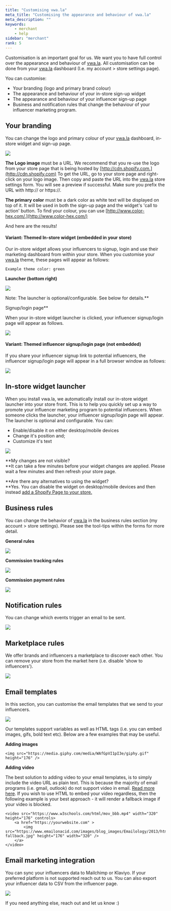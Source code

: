 ```yaml
---
title: "Customising vwa.la"
meta_title: "Customising the appearance and behaviour of vwa.la"
meta_description: ""
keywords:
    - merchant
    - help
sidebar: "merchant"
rank: 5
---
```


Customisation is an important goal for us. We want you to have full control over the appearance and behaviour of [vwa.la](https://vwa.la). All customisation can be done from your [vwa.la](https://vwa.la) dashboard (I.e. my account > store settings page).

You can customise:

*   Your branding (logo and primary brand colour)
*   The appearance and behaviour of your in-store sign-up widget
*   The appearance and behaviour of your influencer sign-up page
*   Business and notification rules that change the behaviour of your influencer marketing program.

Your branding
-------------------------------

You can change the logo and primary colour of your [vwa.la](https://vwa.la) dashboard, in-store widget and sign-up page.

![](/images/merchant/2019-01-20-08-55-22.png)

**The Logo image** must be a URL. We recommend that you re-use the logo from your store page that is being hosted by [http://cdn.shopify.com.](http://cdn.shopify.com) To get the URL, go to your store page and right-click on your logo image. Then copy and paste the URL into the [vwa.la](https://vwa.la) store settings form. You will see a preview if successful. Make sure you prefix the URL with http:// or https://.

**The primary color** must be a dark color as white text will be displayed on top of it. It will be used in both the sign-up page and the widget's 'call to action' button. To find your colour, you can use [http://www.color-hex.com/.](http://www.color-hex.com/)

And here are the results!

#### Variant: Themed In-store widget (embedded in your store)

Our in-store widget allows your influencers to signup, login and use their marketing dashboard from within your store. When you customise your [vwa.la](https://vwa.la) theme, these pages will appear as follows:

    Example theme color: green

**Launcher (bottom right)**

![](/images/merchant/2019-01-20-09-28-04.png)

Note: The launcher is optional/configurable. See below for details.**  
  
Signup/login page**

When your in-store widget launcher is clicked, your influencer signup/login page will appear as follows.

![](/images/merchant/2019-01-20-09-18-09.png)

#### Variant: Themed influencer signup/login page (not embedded)

If you share your influencer signup link to potential influencers, the influencer signup/login page will appear in a full browser window as follows:

![](/images/merchant/2019-01-20-09-19-48.png)

In-store widget launcher
------------------------

When you install vwa.la, we automatically install our in-store widget launcher into your store front. This is to help you quickly set up a way to promote your influencer marketing program to potential influencers. When someone clicks the launcher, your influencer signup/login page will appear. The launcher is optional and configurable. You can:

*   Enable/disable it on either desktop/mobile devices
*   Change it's position and;
*   Customize it's text

![](/images/merchant/2019-01-20-08-55-56.png)

**My changes are not visible?  
**It can take a few minutes before your widget changes are applied. Please wait a few minutes and then refresh your store page.

**Are there any alternatives to using the widget?  
**Yes. You can disable the widget on desktop/mobile devices and then instead [add a Shopify Page to your store.](/merchant/adding-a-page-to-your-store)

Business rules
--------------

You can change the behavior of [vwa.la](https://vwa.la) in the business rules section (my account > store settings). Please see the tool-tips within the forms for more detail.

**General rules**

![](/images/merchant/2019-01-20-09-04-53.png)

**Commission tracking rules**

![](/images/merchant/2019-01-20-09-04-40.png)

**Commission payment rules**

![](/images/merchant/2019-01-20-09-10-23.png)

Notification rules
------------------

You can change which events trigger an email to be sent.

![](/images/merchant/2019-01-20-09-06-56.png)

Marketplace rules
-----------------

We offer brands and influencers a marketplace to discover each other. You can remove your store from the market here (i.e. disable 'show to influencers').

![](/images/merchant/2019-01-20-09-08-55.png)

Email templates
---------------

In this section, you can customise the email templates that we send to your influencers. 

![](/images/merchant/2019-01-20-09-07-03.png)

Our templates support variables as well as HTML tags (i.e. you can embed images, gifs, bold text etc). Below are a few examples that may be useful.

**Adding images**

```
<img src="https://media.giphy.com/media/WAfGpVI1pI3e/giphy.gif" height="176" />
```

**Adding video**

The best solution to adding video to your email templates, is to simply include the video URL as plain text. This is because the majority of email programs (i.e. gmail, outlook) do not support video in email. [Read more here](https://www.emailonacid.com/blog/article/email-development/a_how_to_guide_to_embedding_html5_video_in_email/). If you wish to use HTML to embed your video regardless, then the following example is your best approach - it will render a fallback image if your video is blocked.

```
<video src="https://www.w3schools.com/html/mov_bbb.mp4" width="320" height="176" controls>
    <a href="https://yourwebsite.com" >
        <img src="https://www.emailonacid.com/images/blog_images/Emailology/2013/html5_video/bunny-fallback.jpg" height="176" width="320" />
    </a>
</video>
```

Email marketing integration
---------------------------

You can sync your influencers data to Mailchimp or Klaviyo. If your preferred platform is not supported reach out to us. You can also export your influencer data to CSV from the influencer page.

![](/images/merchant/2019-01-20-09-13-20.png)

If you need anything else, reach out and let us know :)